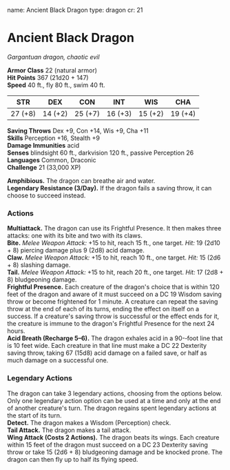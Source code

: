 name: Ancient Black Dragon type: dragon cr: 21

# Ancient Black Dragon
_Gargantuan dragon, chaotic evil_

**Armor Class** 22 (natural armor)    
**Hit Points** 367 (21d20 + 147)    
**Speed** 40 ft., fly 80 ft., swim 40 ft.

| STR     | DEX     | CON     | INT     | WIS     | CHA     |
| ------- | ------- | ------- | ------- | ------- | ------- |
| 27 (+8) | 14 (+2) | 25 (+7) | 16 (+3) | 15 (+2) | 19 (+4) |

**Saving Throws** Dex +9, Con +14, Wis +9, Cha +11    
**Skills** Perception +16, Stealth +9    
**Damage Immunities** acid    
**Senses** blindsight 60 ft., darkvision 120 ft., passive Perception 26    
**Languages** Common, Draconic    
**Challenge** 21 (33,000 XP)

**Amphibious.** The dragon can breathe air and water.    
**Legendary Resistance (3/Day).** If the dragon fails a saving throw, it can choose to succeed instead.

### Actions
**Multiattack.** The dragon can use its Frightful Presence. It then makes three attacks: one with its bite and two with its claws.    
**Bite.** _Melee Weapon Attack:_ +15 to hit, reach 15 ft., one target. _Hit:_ 19 (2d10 + 8) piercing damage plus 9 (2d8) acid damage.    
**Claw.** _Melee Weapon Attack:_ +15 to hit, reach 10 ft., one target. _Hit:_ 15 (2d6 + 8) slashing damage.    
**Tail.** _Melee Weapon Attack:_ +15 to hit, reach 20 ft., one target. _Hit:_ 17 (2d8 + 8) bludgeoning damage.    
**Frightful Presence.** Each creature of the dragon's choice that is within 120 feet of the dragon and aware of it must succeed on a DC 19 Wisdom saving throw or become frightened for 1 minute. A creature can repeat the saving throw at the end of each of its turns, ending the effect on itself on a success. If a creature's saving throw is successful or the effect ends for it, the creature is immune to the dragon's Frightful Presence for the next 24 hours.    
**Acid Breath (Recharge 5–6).** The dragon exhales acid in a 90-­‐foot line that is 10 feet wide. Each creature in that line must make a DC 22 Dexterity saving throw, taking 67 (15d8) acid damage on a failed save, or half as much damage on a successful one.

### Legendary Actions
The dragon can take 3 legendary actions, choosing from the options below. Only one legendary action option can be used at a time and only at the end of another creature's turn. The dragon regains spent legendary actions at the start of its turn.    
**Detect.** The dragon makes a Wisdom (Perception) check.    
**Tail Attack.** The dragon makes a tail attack.    
**Wing Attack (Costs 2 Actions).** The dragon beats its wings. Each creature within 15 feet of the dragon must succeed on a DC 23 Dexterity saving throw or take 15 (2d6 + 8) bludgeoning damage and be knocked prone. The dragon can then fly up to half its flying speed.